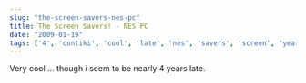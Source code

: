 ```yaml
---
slug: "the-screen-savers-nes-pc"
title: The Screen Savers! - NES PC
date: "2009-01-19"
tags: ['4', 'contiki', 'cool', 'late', 'nes', 'savers', 'screen', 'years']
---
```

Very cool … though i seem to be nearly 4 years late.
